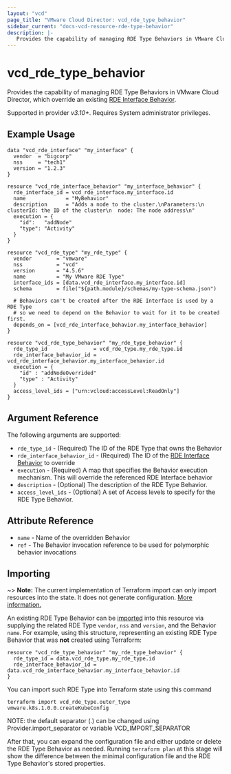 ```yaml
---
layout: "vcd"
page_title: "VMware Cloud Director: vcd_rde_type_behavior"
sidebar_current: "docs-vcd-resource-rde-type-behavior"
description: |-
   Provides the capability of managing RDE Type Behaviors in VMware Cloud Director.
---
```


# vcd\_rde\_type\_behavior

Provides the capability of managing RDE Type Behaviors in VMware Cloud Director, which override an existing [RDE Interface
Behavior](/providers/vmware/vcd/latest/docs/resources/rde_interface_behavior).

Supported in provider *v3.10+*. Requires System administrator privileges.

## Example Usage

```hcl
data "vcd_rde_interface" "my_interface" {
  vendor  = "bigcorp"
  nss     = "tech1"
  version = "1.2.3"
}

resource "vcd_rde_interface_behavior" "my_interface_behavior" {
  rde_interface_id = vcd_rde_interface.my_interface.id
  name             = "MyBehavior"
  description      = "Adds a node to the cluster.\nParameters:\n  clusterId: the ID of the cluster\n  node: The node address\n"
  execution = {
    "id":   "addNode"
    "type": "Activity"
  }
}

resource "vcd_rde_type" "my_rde_type" {
  vendor        = "vmware"
  nss           = "vcd"
  version       = "4.5.6"
  name          = "My VMware RDE Type"
  interface_ids = [data.vcd_rde_interface.my_interface.id]
  schema        = file("${path.module}/schemas/my-type-schema.json")

  # Behaviors can't be created after the RDE Interface is used by a RDE Type
  # so we need to depend on the Behavior to wait for it to be created first.
  depends_on = [vcd_rde_interface_behavior.my_interface_behavior]
}

resource "vcd_rde_type_behavior" "my_rde_type_behavior" {
  rde_type_id               = vcd_rde_type.my_rde_type.id
  rde_interface_behavior_id = vcd_rde_interface_behavior.my_interface_behavior.id
  execution = {
    "id" : "addNodeOverrided"
    "type" : "Activity"
  }
  access_level_ids = ["urn:vcloud:accessLevel:ReadOnly"]
}
```

## Argument Reference

The following arguments are supported:

* `rde_type_id` - (Required) The ID of the RDE Type that owns the Behavior
* `rde_interface_behavior_id` - (Required) The ID of the [RDE Interface Behavior](/providers/vmware/vcd/latest/docs/resources/rde_interface_behavior) to override
* `execution` - (Required) A map that specifies the Behavior execution mechanism. This will override the referenced RDE Interface behavior
* `description` - (Optional) The description of the RDE Type Behavior.
* `access_level_ids` - (Optional) A set of Access levels to specify for the RDE Type Behavior.

## Attribute Reference

* `name` - Name of the overridden Behavior
* `ref` - The Behavior invocation reference to be used for polymorphic behavior invocations

## Importing

~> **Note:** The current implementation of Terraform import can only import resources into the state. It does not generate
configuration. [More information.][docs-import]

An existing RDE Type Behavior can be [imported][docs-import] into this resource via supplying the related RDE Type `vendor`, `nss` and `version`, and
the Behavior `name`.
For example, using this structure, representing an existing RDE Type Behavior that was **not** created using Terraform:

```hcl
resource "vcd_rde_type_behavior" "my_rde_type_behavior" {
  rde_type_id = data.vcd_rde_type.my_rde_type.id
  rde_interface_behavior_id = data.vcd_rde_interface_behavior.my_interface_behavior.id
}
```

You can import such RDE Type into Terraform state using this command

```
terraform import vcd_rde_type.outer_type vmware.k8s.1.0.0.createKubeConfig
```

NOTE: the default separator (.) can be changed using Provider.import_separator or variable VCD_IMPORT_SEPARATOR

[docs-import]:https://www.terraform.io/docs/import/

After that, you can expand the configuration file and either update or delete the RDE Type Behavior as needed. Running `terraform plan`
at this stage will show the difference between the minimal configuration file and the RDE Type Behavior's stored properties.
